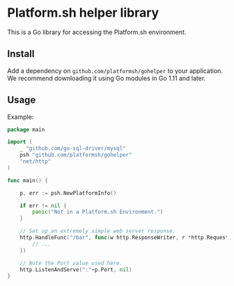 # Platform.sh helper library

This is a Go library for accessing the Platform.sh environment.

## Install

Add a dependency on `github.com/platformsh/gohelper` to your application. We recommend downloading it using Go modules in Go 1.11 and later.


## Usage

Example:
```go
package main

import (
	_ "github.com/go-sql-driver/mysql"
	psh "github.com/platformsh/gohelper"
	"net/http"
)

func main() {

	p, err := psh.NewPlatformInfo()

	if err != nil {
		panic("Not in a Platform.sh Environment.")
	}

	// Set up an extremely simple web server response.
	http.HandleFunc("/bar", func(w http.ResponseWriter, r *http.Request) {
		// ...
	})

    // Note the Port value used here.
	http.ListenAndServe(":"+p.Port, nil)
}
